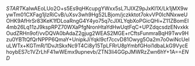 $START$KaIwAEoLUo2O+s5Es9qHKcupgYWxx5sL7lJIXZ9pJxKI1X/Lk1jMX9wywTm01CXFag1jIzRiCvB/uXsv3wh9Hg52LBjom/jczkktot7okvVP0IcNNxweUOHK9AfHrSr83KeK1fDLoaRngG4Y4yo75q7cJIXLYqbXoPGicQHi+Z11ZBomEI4mb26Lq11zJ9kspRPZ70WXaPfgNronHtaYdHwUqtFqC+UPZdqcsdzENvxkkOudZRHn9of/vvDQVA0bAdaZ2gjug2WEAS2MGE+rCftsFunmraBqH9Twv9Hzu0YBTtQfQrNPPP6QmaY+UnipkJiYqkl9cf7ccvD81Owyg5Oa2m7o0wiNcUeluLWTx+KGTmR/1DvJtSkxNc9T4Ci8y15TpLFRrU8pYmbfGHoi1dbaLkG9VycEhoybES7c1VZrLhF41wWEmx9upnevb/ZTN3Ii4GGpJMWRzZwn6hY+1A==$END$